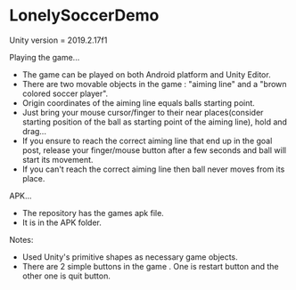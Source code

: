 # LonelySoccerDemo

Unity version = 2019.2.17f1

Playing the game...
  - The game can be played on both Android platform and Unity Editor.
  - There are two movable objects in the game : "aiming line" and a "brown colored soccer player".
  - Origin coordinates of the aiming line equals balls starting point.
  - Just bring your mouse cursor/finger to their near places(consider starting position of the ball as starting point of the aiming line), hold and drag...
  - If you ensure to reach the correct aiming line that end up in the goal post, release your finger/mouse button after a few seconds and ball will start its movement.
  - If you can't reach the correct aiming line then ball never moves from its place.
  
 APK...
 - The repository has the games apk file.
 - It is in the APK folder.
 
 Notes:
  - Used Unity's primitive shapes as necessary game objects.
  - There are 2 simple buttons in the game . One is restart button and the other one is quit button.
 
